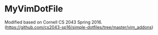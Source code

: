 # MyVimDotFile
Modified based on Cornell CS 2043 Spring 2016. (https://github.com/cs2043-sp16/simple-dotfiles/tree/master/vim_addons) 
